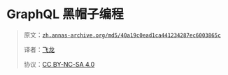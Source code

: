 # GraphQL 黑帽子编程

> 原文：[`zh.annas-archive.org/md5/40a19c0ead1ca441234287ec6003865c`](https://zh.annas-archive.org/md5/40a19c0ead1ca441234287ec6003865c)
> 
> 译者：[飞龙](https://github.com/wizardforcel)
> 
> 协议：[CC BY-NC-SA 4.0](http://creativecommons.org/licenses/by-nc-sa/4.0/)